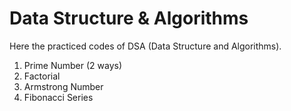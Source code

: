 # Data Structure & Algorithms
Here the practiced codes of DSA (Data Structure and Algorithms).

1. Prime Number (2 ways)
2. Factorial
3. Armstrong Number
4. Fibonacci Series
